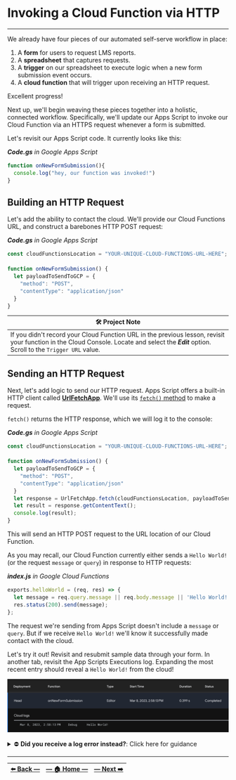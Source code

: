 # Invoking a Cloud Function via HTTP
---

We already have four pieces of our automated self-serve workflow in place:

1. A **form** for users to request LMS reports.
2. A **spreadsheet** that captures requests.
3. A **trigger** on our spreadsheet to execute logic when a new form submission event occurs.
4. A **cloud function** that will trigger upon receiving an HTTP request.

Excellent progress!

Next up, we'll begin weaving these pieces together into a holistic, connected workflow. Specifically, we'll update our Apps Script to invoke our Cloud Function via an HTTPS request whenever a form is submitted.

Let's revisit our Apps Script code. It currently looks like this:

_**Code.gs** in Google Apps Script_
```JavaScript
function onNewFormSubmission(){
  console.log("hey, our function was invoked!")
}
```

## Building an HTTP Request

Let's add the ability to contact the cloud. We'll provide our Cloud Functions URL, and construct a barebones HTTP POST request:

_**Code.gs** in Google Apps Script_
```javascript
const cloudFunctionsLocation = "YOUR-UNIQUE-CLOUD-FUNCTIONS-URL-HERE";

function onNewFormSubmission() {
  let payloadToSendToGCP = {
    "method": "POST",
    "contentType": "application/json"
  }
}
```

| 🛠️  Project Note |
|--------------------|
| If you didn't record your Cloud Function URL in the previous lesson, revisit your function in the Cloud Console. Locate and select the _**Edit**_ option. Scroll to the `Trigger URL` value.   |

## Sending an HTTP Request

Next, let's add logic to send our HTTP request. Apps Script offers a built-in HTTP client called [**UrlFetchApp**](https://developers.google.com/apps-script/reference/url-fetch/url-fetch-app). We'll use its [`fetch()` method](https://developers.google.com/apps-script/reference/url-fetch/url-fetch-app#fetch) to make a request.

`fetch()` returns the HTTP response, which we will log it to the console:

_**Code.gs** in Google Apps Script_
```javascript
const cloudFunctionsLocation = "YOUR-UNIQUE-CLOUD-FUNCTIONS-URL-HERE";

function onNewFormSubmission() {
  let payloadToSendToGCP = {
    "method": "POST",
    "contentType": "application/json"
  }
  let response = UrlFetchApp.fetch(cloudFunctionsLocation, payloadToSendToGCP);
  let result = response.getContentText();
  console.log(result);
}
```

This will send an HTTP POST request to the URL location of our Cloud Function.

As you may recall, our Cloud Function currently either sends a `Hello World!` (or the request `message` or `query`) in response to HTTP requests:

_**index.js** in Google Cloud Functions_
```JavaScript
exports.helloWorld = (req, res) => {
  let message = req.query.message || req.body.message || 'Hello World!';
  res.status(200).send(message);
};
```

The request we're sending from Apps Script doesn't include a `message` or  `query`. But if we receive `Hello World!` we'll know it successfully made contact with the cloud.

Let's try it out! Revisit and resubmit sample data through your form. In another tab, revisit the App Scripts Executions log. Expanding the most recent entry should reveal a `Hello World!` from the cloud!

![Executions log entry with Hello World message from GCP](../assets/images/successful_http_req_to_gcp.png)

<details><summary>⛔ <b>Did you receive a log error instead?</b>: Click here for guidance </summary>
<br>
<p>
If you received an Apps Script log error reading <b>Exception: You do not have permission to call UrlFetchApp.fetch.</b>, it is because Apps Script does not have authorization to make HTTP requests from your account.
</p>
<p>
To grant permissions, return to the Apps Script editor. Click <b><em>Run</b></em> (▶️). You'll see an <em>Authorization required</em> pop-up. Click <em>Review permissions</em>. You may receive another pop-up warning <em>Google hasn't verified this app</em>. At the bottom of this window is a tiny link reading <em>Advanced</em>. Click this. A menu will expand, reading <em>"Continue only if you understand the risks and trust the developer (YOUR-GOOGLE-ACCOUNT@gmail.com)."</em>
</p>
<p>
Now, this warning may feel alarming. But notice that the developer you are entrusting is <b><em>yourself</b></em>. You are granting yourself the ability to run <code>UrlFetchApp</code> on your own account. Click the small link reading <em>Go to Untitled project (unsafe)</em>. Click <em>Allow</em> in the next screen.
</p>
<p>
After allowing these permissions, revisit and repeat the instructions in the paragraph above this panel.
</details>

---

| [⬅️  Back —](./3.1_creating_a_google_cloud_function.md) | [— 🏠 Home —](https://github.com/courtneyphillips/project-canis-educere) | [— Next  ➡️](./3.3_sending_dynamic_parameters.md) |
| --- | --- | --- |
